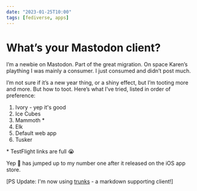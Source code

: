 ```yaml
---
date: "2023-01-25T10:00"
tags: [fediverse, apps]
---
```


# What’s your Mastodon client?
<!-- truncate -->

I’m a newbie on Mastodon. Part of the great migration. On space Karen’s plaything I was mainly a consumer. I just consumed and didn’t post much. 

I’m not sure if it’s a new year thing, or a shiny effect, but I’m tooting more and more. But how to toot. Here’s what I’ve tried, listed in order of preference:

1. Ivory - yep it's good[<i class="fa-solid fa-fw fa-circle-right"></i>](https://apps.apple.com/us/app/ivory-for-mastodon-by-tapbots/id6444602274)
1. Ice Cubes [<i class="fa-solid fa-fw fa-circle-right"></i>](https://apps.apple.com/gb/app/ice-cubes-for-mastodon/id6444915884)
1. Mammoth [<i class="fa-solid fa-fw fa-circle-right"></i>](https://testflight.apple.com/join/66c1wW8y)*
1. Elk [<i class="fa-solid fa-fw fa-circle-right"></i>](https://elk.zone) 
1. Default web app [<i class="fa-solid fa-fw fa-circle-right"></i>](https://social.lol/@phils)
1. Tusker [<i class="fa-solid fa-fw fa-circle-right"></i>](https://apps.apple.com/gb/app/tusker/id1498334597)

\* TestFlight links are full 😭

Yep 🐘 has jumped up to my number one after it released on the iOS app store.

[PS Update: I'm now using [trunks](https://trunks.social/features) - a markdown supporting client!]
